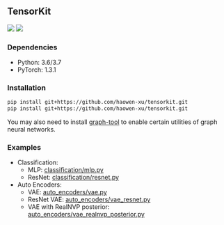 ## TensorKit

[![](https://github.com/haowen-xu/tensorkit/workflows/unittest/badge.svg?branch=master)](https://github.com/haowen-xu/tensorkit/actions)
[![](https://coveralls.io/repos/github/haowen-xu/tensorkit/badge.svg?branch=master)](https://coveralls.io/github/haowen-xu/tensorkit?branch=master)

### Dependencies

* Python: 3.6/3.7
* PyTorch: 1.3.1

### Installation

```bash
pip install git+https://github.com/haowen-xu/tensorkit.git
pip install git+https://github.com/haowen-xu/tensorkit.git
```

You may also need to install [graph-tool](https://git.skewed.de/count0/graph-tool/-/wikis/installation-instructions) 
to enable certain utilities of graph neural networks.

### Examples

* Classification:
   * MLP: [classification/mlp.py](tensorkit/examples/classification/mlp.py)
   * ResNet: [classification/resnet.py](tensorkit/examples/classification/resnet.py)
* Auto Encoders:
   * VAE: [auto_encoders/vae.py](tensorkit/examples/auto_encoders/vae.py)
   * ResNet VAE: [auto_encoders/vae_resnet.py](tensorkit/examples/auto_encoders/vae_resnet.py)
   * VAE with RealNVP posterior: [auto_encoders/vae_realnvp_posterior.py](tensorkit/examples/auto_encoders/vae_realnvp_posterior.py)
 
